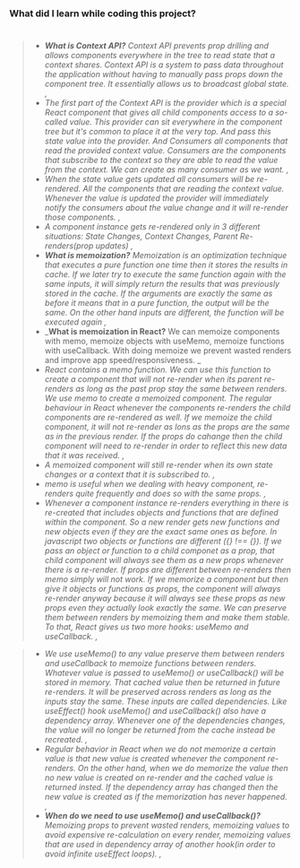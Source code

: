 ### What did I learn while coding this project?

> #
>
> - _**What is Context API?** Context API prevents prop drilling and allows components everywhere in the tree to read state that a context shares. Context API is a system to pass data throughout the application without having to manually pass props down the component tree. It essentially allows us to broadcast global state. ,_
> - _The first part of the Context API is the provider which is a special React component that gives all child components access to a so-called value. This provider can sit everywhere in the component tree but it's common to place it at the very top. And pass this state value into the provider. And Consumers all components that read the provided context value. Consumers are the components that subscribe to the context so they are able to read the value from the context. We can create as many consumer as we want. ,_
> - _When the state value gets updated all consumers will be re-rendered. All the components that are reading the context value. Whenever the value is updated the provider will immediately notify the consumers about the value change and it will re-render those components. ,_
> - _A component instance gets re-rendered only in 3 different situations: State Changes, Context Changes, Parent Re-renders(prop updates) ,_
> - _**What is memoization?** Memoization is an optimization technique that executes a pure function one time then it stores the results in cache. If we later try to execute the same function again with the same inputs, it will simply return the results that was previously stored in the cache. If the arguments are exactly the same as before it means that in a pure function, the output will be the same. On the other hand inputs are different, the function will be executed again ,_
> - _**What is memoization in React?** We can memoize components with memo, memoize objects with useMemo, memoize functions with useCallback. With doing memoize we prevent wasted renders and improve app speed/responsiveness. _
> - _React contains a memo function. We can use this function to create a component that will not re-render when its parent re-renders as long as the past prop stay the same between renders. We use memo to create a memoized component. The regular behaviour in React whenever the components re-renders the child components are re-rendered as well. If we memoize the child component, it will not re-render as lons as the props are the same as in the previous render. If the props do cahange then the child component will need to re-render in order to reflect this new data that it was received. ,_
> - _A memoized component will still re-render when its own state changes or a context that it is subscribed to. ,_
> - _memo is useful when we dealing with heavy component, re-renders quite frequently and does so with the same props. ,_
> - _Whenever a component instance re-renders everything in there is re-created that includes objects and functions that are defined within the component. So a new render gets new functions and new objects even if they are the exact same ones as before. In javascript two objects or functions are different ({} !== {}). If we pass an object or function to a child componet as a prop, that child component will always see them as a new props whenever there is a re-render. If props are different between re-renders then memo simply will not work. If we memorize a component but then give it objects or functions as props, the component will always re-render anyway because it will always see these props as new props even they actually look exactly the same. We can preserve them between renders by memoizing them and make them stable. To that, React gives us two more hooks: useMemo and useCallback. ,_

> - _We use useMemo() to any value preserve them between renders and useCallback to memoize functions between renders. Whatever value is passed to useMemo() or useCallback() will be stored in memory. That cached value then be returned in future re-renders. It will be preserved across renders as long as the inputs stay the same. These inputs are called dependencies. Like useEffect() hook useMemo() and useCallback() also have a dependency array. Whenever one of the dependencies changes, the value will no longer be returned from the cache instead be recreated. ,_
> - _Regular behavior in React when we do not memorize a certain value is that new value is created whenever the component re-renders. On the other hand, when we do memorize the value then no new value is created on re-render and the cached value is returned insted. If the dependency array has changed then the new value is created as if the memorization has never happened. ,_
> - _**When do we need to use useMemo() and useCallback()?** Memoizing props to prevent wasted renders, memoizing values to avoid expensive re-calculation on every render, memoizing values that are used in dependency array of another hook(in order to avoid infinite useEffect loops). ,_
>
> #
